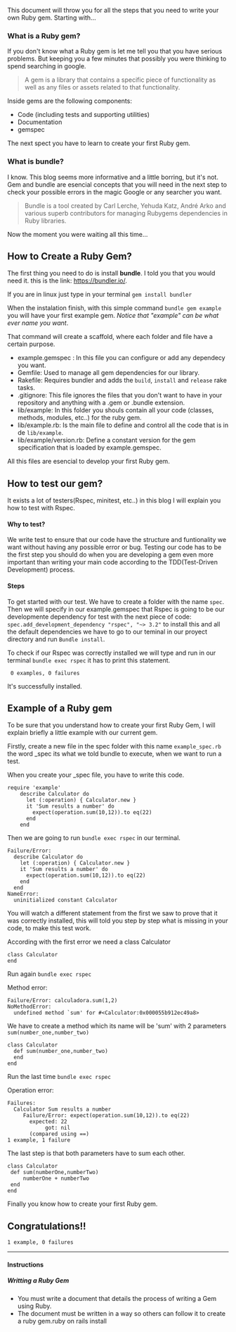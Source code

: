 This document will throw you for all the steps that you need to write your own Ruby gem. Starting with...

### What is a Ruby gem?

If you don't know what a Ruby gem is let me tell you that you have serious problems. But keeping you a few minutes that possibly you were thinking to spend searching in google. 

> A gem is a library that contains a specific piece of functionality as well as any files or assets related to that functionality. 

Inside gems are the following components:

* Code (including tests and supporting utilities)
* Documentation
* gemspec

The next spect you have to learn to create your first Ruby gem.

### What is bundle?

I know. This blog seems more informative and a little borring, but it's not. Gem and bundle are esencial concepts that you will need in the next step to check your possible errors in the magic Google or any searcher you want.

> Bundle is a tool created by Carl Lerche, Yehuda Katz, André Arko and various superb contributors for managing Rubygems dependencies in Ruby libraries.

Now the moment you were waiting all this time...

## How to Create a Ruby Gem?

The first thing you need to do is install **bundle**. I told you that you would need it.
this is the link: https://bundler.io/.
  
If you are in linux just type in your terminal ``` gem install bundler ```

When the instalation finish, with this simple command ``` bundle gem example ``` you will have your first example gem. 
_Notice that "example" can be what ever name you want_.

That command will create a scaffold, where each folder and file have a certain purpose.
* example.gemspec : In this file you can configure or add any dependecy you want.
* Gemfile: Used to manage all gem dependencies for our library.
* Rakefile: Requires bundler and adds the ``build``, ``install`` and ``release`` rake tasks.
* .gitignore: This file ignores the files that you don't want to have in your repository and anything with a .gem or .bundle extension.
* lib/example: In this folder you shouls contain all your code (classes, methods, modules, etc..) for the ruby gem.
* lib/example.rb: Is the main file to define and control all the code that is in de ``lib/example``.
* lib/example/version.rb: Define a constant version for the gem specification that is loaded by example.gemspec.

All this files are esencial to develop your first Ruby gem.

## How to test our gem?

It exists a lot of testers(Rspec, minitest, etc..) in this blog I will explain you how to test with Rspec.

#### Why to test? 

We write test to ensure that our code have the structure and funtionality we want without having any possible error or bug.
Testing our code has to be the first step you should do  when you are developing a gem even more important than writing your main code according to the TDD(Test-Driven Development) process.

#### Steps

To get started with our test. We have to create a folder with the name ``spec``. Then we will specify in our example.gemspec that Rspec is going to be our developmente dependency for test with the next piece of code: ``spec.add_development_dependency "rspec", "~> 3.2"`` to install this and all the default dependencies we have to go to our teminal in our proyect directory and run ``Bundle install``.

To check if our Rspec was correctly installed we will type and run in our terminal ``bundle exec rspec`` it has to print this statement.

`` 0 examples, 0 failures``

It's successfully installed.

## Example of a Ruby gem

To be sure that you understand how to create your first Ruby Gem, I will explain briefly  a little example with our current gem.

Firstly, create a new file in the spec folder with this name ``example_spec.rb`` the word _spec its what we told bundle to execute, when we want to run a test.

When you create your _spec file, you have to write this code.

```
require 'example'
    describe Calculator do
      let (:operation) { Calculator.new }
      it 'Sum results a number' do
        expect(operation.sum(10,12)).to eq(22)
      end
    end
```

Then we are going to run ``bundle exec rspec`` in our terminal.

```
Failure/Error:
  describe Calculator do
    let (:operation) { Calculator.new }
    it 'Sum results a number' do
      expect(operation.sum(10,12)).to eq(22)
    end
  end
NameError:
  uninitialized constant Calculator
```

You will watch a different statement from the first we saw to prove that it was correctly installed, this will told you step by step what is missing in your code, to make this test work.



According with the first error we need a class Calculator

```
class Calculator
end
```
Run again ``bundle exec rspec``

Method error:

```
Failure/Error: calculadora.sum(1,2)
NoMethodError:
  undefined method `sum' for #<Calculator:0x000055b912ec49a8>
```
We have to create a method which its name will be 'sum' with 2 parameters ``sum(number_one,number_two)``
```
class Calculator
  def sum(number_one,number_two)
  end 
end
```
Run the last time ``bundle exec rspec``

Operation error:

```
Failures:
  Calculator Sum results a number
     Failure/Error: expect(operation.sum(10,12)).to eq(22)
       expected: 22
            got: nil
       (compared using ==)
1 example, 1 failure
```

The last step is that both parameters have to sum each other.
 
 ```
 class Calculator
  def sum(numberOne,numberTwo)
      numberOne + numberTwo
  end 
end
```
Finally you know how to create your first Ruby gem.

## Congratulations!!

```1 example, 0 failures```


_______________________________________________________________________________________________________________________

#### Instructions
##### Writting a Ruby Gem

* You must write a document that details the process of writing a Gem using Ruby. 
* The document must be written in a way so others can follow it to create a ruby gem.ruby on rails install
